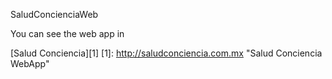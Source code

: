 SaludConcienciaWeb

You can see the web app in

[Salud Conciencia][1]
[1]: http://saludconciencia.com.mx "Salud Conciencia WebApp"
